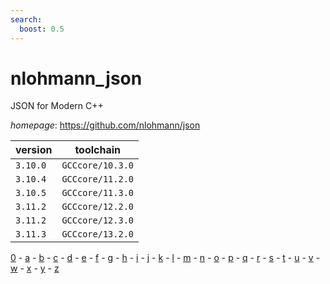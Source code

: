 ```yaml
---
search:
  boost: 0.5
---
```

# nlohmann_json

JSON for Modern C++

*homepage*: <https://github.com/nlohmann/json>

version | toolchain
--------|----------
``3.10.0`` | ``GCCcore/10.3.0``
``3.10.4`` | ``GCCcore/11.2.0``
``3.10.5`` | ``GCCcore/11.3.0``
``3.11.2`` | ``GCCcore/12.2.0``
``3.11.2`` | ``GCCcore/12.3.0``
``3.11.3`` | ``GCCcore/13.2.0``

[0](../0/index.md) - [a](../a/index.md) - [b](../b/index.md) - [c](../c/index.md) - [d](../d/index.md) - [e](../e/index.md) - [f](../f/index.md) - [g](../g/index.md) - [h](../h/index.md) - [i](../i/index.md) - [j](../j/index.md) - [k](../k/index.md) - [l](../l/index.md) - [m](../m/index.md) - [n](../n/index.md) - [o](../o/index.md) - [p](../p/index.md) - [q](../q/index.md) - [r](../r/index.md) - [s](../s/index.md) - [t](../t/index.md) - [u](../u/index.md) - [v](../v/index.md) - [w](../w/index.md) - [x](../x/index.md) - [y](../y/index.md) - [z](../z/index.md)

